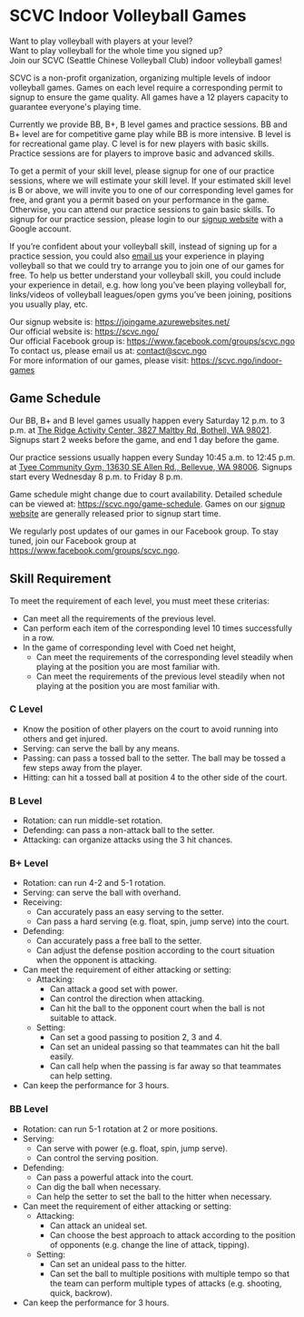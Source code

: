# SCVC Indoor Volleyball Games

Want to play volleyball with players at your level?  
Want to play volleyball for the whole time you signed up?  
Join our SCVC (Seattle Chinese Volleyball Club) indoor volleyball games!  

SCVC is a non-profit organization, organizing multiple levels of indoor volleyball games. Games on each level require a corresponding permit to signup to ensure the game quality. All games have a 12 players capacity to guarantee everyone's playing time.

Currently we provide BB, B+, B level games and practice sessions. BB and B+ level are for competitive game play while BB is more intensive. B level is for recreational game play. C level is for new players with basic skills. Practice sessions are for players to improve basic and advanced skills.

To get a permit of your skill level, please signup for one of our practice sessions, where we will estimate your skill level. If your estimated skill level is B or above, we will invite you to one of our corresponding level games for free, and grant you a permit based on your performance in the game. Otherwise, you can attend our practice sessions to gain basic skills. To signup for our practice session, please login to our [signup website](https://joingame.azurewebsites.net/) with a Google account.

If you’re confident about your volleyball skill, instead of signing up for a practice session, you could also [email us](mailto:contact@scvc.ngo) your experience in playing volleyball so that we could try to arrange you to join one of our games for free. To help us better understand your volleyball skill, you could include your experience in detail, e.g. how long you’ve been playing volleyball for, links/videos of volleyball leagues/open gyms you’ve been joining, positions you usually play, etc.

Our signup website is: <https://joingame.azurewebsites.net/>  
Our official website is: <https://scvc.ngo/>  
Our official Facebook group is: <https://www.facebook.com/groups/scvc.ngo>  
To contact us, please email us at: <contact@scvc.ngo>  
For more information of our games, please visit: <https://scvc.ngo/indoor-games>  


## Game Schedule

Our BB, B+ and B level games usually happen every Saturday 12 p.m. to 3 p.m. at [The Ridge Activity Center, 3827 Maltby Rd, Bothell, WA 98021](https://maps.app.goo.gl/M5TH2UFadUd7gX5k9). Signups start 2 weeks before the game, and end 1 day before the game.

Our practice sessions usually happen every Sunday 10:45 a.m. to 12:45 p.m. at [Tyee Community Gym, 13630 SE Allen Rd., Bellevue, WA 98006](https://maps.app.goo.gl/n8wsss9psEm7j2SY9). Signups start every Wednesday 8 p.m. to Friday 8 p.m.

Game schedule might change due to court availability. Detailed schedule can be viewed at: <https://scvc.ngo/game-schedule>. Games on our [signup website](https://joingame.azurewebsites.net/) are generally released prior to signup start time.

We regularly post updates of our games in our Facebook group. To stay tuned, join our Facebook group at <https://www.facebook.com/groups/scvc.ngo>.


## Skill Requirement

To meet the requirement of each level, you must meet these criterias:
- Can meet all the requirements of the previous level.
- Can perform each item of the corresponding level 10 times successfully in a row.
- In the game of corresponding level with Coed net height,
    - Can meet the requirements of the corresponding level steadily when playing at the position you are most familiar with.
    - Can meet the requirements of the previous level steadily when not playing at the position you are most familiar with.

### C Level

- Know the position of other players on the court to avoid running into others and get injured.
- Serving: can serve the ball by any means.
- Passing: can pass a tossed ball to the setter. The ball may be tossed a few steps away from the player.
- Hitting: can hit a tossed ball at position 4 to the other side of the court.

### B Level

- Rotation: can run middle-set rotation.
- Defending: can pass a non-attack ball to the setter.
- Attacking: can organize attacks using the 3 hit chances.

### B+ Level

- Rotation: can run 4-2 and 5-1 rotation.
- Serving: can serve the ball with overhand.
- Receiving:
    - Can accurately pass an easy serving to the setter.
    - Can pass a hard serving (e.g. float, spin, jump serve) into the court.
- Defending:
    - Can accurately pass a free ball to the setter.
    - Can adjust the defense position according to the court situation when the opponent is attacking.
- Can meet the requirement of either attacking or setting:
    - Attacking:
        - Can attack a good set with power.
        - Can control the direction when attacking.
        - Can hit the ball to the opponent court when the ball is not suitable to attack.
    - Setting:
        - Can set a good passing to position 2, 3 and 4.
        - Can set an unideal passing so that teammates can hit the ball easily.
        - Can call help when the passing is far away so that teammates can help setting.
- Can keep the performance for 3 hours.

### BB Level

- Rotation: can run 5-1 rotation at 2 or more positions.
- Serving:
    - Can serve with power (e.g. float, spin, jump serve).
    - Can control the serving position.
- Defending:
    - Can pass a powerful attack into the court.
    - Can dig the ball when necessary.
    - Can help the setter to set the ball to the hitter when necessary.
- Can meet the requirement of either attacking or setting:
    - Attacking:
        - Can attack an unideal set.
        - Can choose the best approach to attack according to the position of opponents (e.g. change the line of attack, tipping).
    - Setting:
        - Can set an unideal pass to the hitter.
        - Can set the ball to multiple positions with multiple tempo so that the team can perform multiple types of attacks (e.g. shooting, quick, backrow).
- Can keep the performance for 3 hours.
